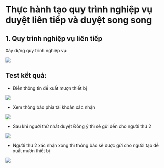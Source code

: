 # Thực hành tạo quy trình nghiệp vụ duyệt liên tiếp và duyệt song song  

## 1. Quy trình nghiệp vụ liên tiếp  

Xây dựng quy trình nghiệp vụ:  

<img src="https://i.imgur.com/fZOlJJV.png">

## Test kết quả:  
- Điền thông tin đề xuất mượn thiết bị  

<img src="https://i.imgur.com/LWBOKnj.png">  

- Xem thông báo phía tài khoản xác nhận  

<img src="https://i.imgur.com/r3y6vKr.png">  

- Sau khi người thứ nhất duyệt Đồng ý thì sẽ gửi đến cho người thứ 2  

<img src="https://i.imgur.com/UmXA4MK.png">  

- Người thứ 2 xác nhận xong thì thông báo sẽ được gửi cho người tạo đề xuất mượn thiết bị  

<img src="https://i.imgur.com/KxpBAmC.png">  






